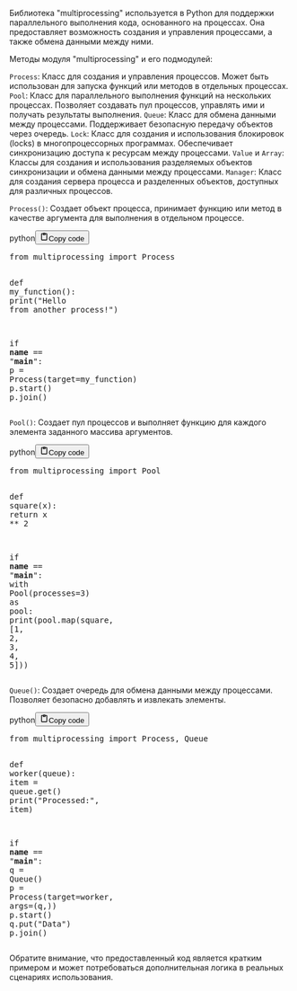 <p>Библиотека "multiprocessing" используется в Python для поддержки параллельного выполнения кода, основанного на процессах.
Она предоставляет возможность создания и управления процессами, а также обмена данными между ними.</p>
<p>Методы модуля "multiprocessing" и его подмодулей:</p>
<p><code>Process</code>: Класс для создания и управления процессов. Может быть использован для запуска функций или методов в отдельных процессах.
<code>Pool</code>: Класс для параллельного выполнения функций на нескольких процессах. Позволяет создавать пул процессов, управлять ими и получать результаты выполнения.
<code>Queue</code>: Класс для обмена данными между процессами. Поддерживает безопасную передачу объектов через очередь.
<code>Lock</code>: Класс для создания и использования блокировок (locks) в многопроцессорных программах. Обеспечивает синхронизацию доступа к ресурсам между процессами.
<code>Value</code> и <code>Array</code>: Классы для создания и использования разделяемых объектов синхронизации и обмена данными между процессами.
<code>Manager</code>: Класс для создания сервера процесса и разделенных объектов, доступных для различных процессов.</p>
<p><code>Process()</code>: Создает объект процесса, принимает функцию или метод в качестве аргумента для выполнения в отдельном процессе.</p>
<div class="code_element"><div class="lang_line"><text>python</text><button class="copy_code_button" onclick="CopyCode(this)"><svg style="width: 1.2em;height: 1.2em;" aria-hidden="true" xmlns="http://www.w3.org/2000/svg" fill="none" viewBox="0 0 24 24"><path stroke="currentColor" stroke-linecap="round" stroke-linejoin="round" stroke-width="2" d="M15 4h3a1 1 0 0 1 1 1v15a1 1 0 0 1-1 1H6a1 1 0 0 1-1-1V5a1 1 0 0 1 1-1h3m0 3h6m-5-4v4h4V3h-4Z"/></svg><text>Copy code</text></button></div><div class="code language-python"><div class="highlight"><pre><span></span><span class="kn">from</span> <span class="nn">multiprocessing</span> <span class="kn">import</span> <span class="n">Process</span>

<span class="k">def</span> <span class="nf">my_function</span><span class="p">():</span>
    <span class="nb">print</span><span class="p">(</span><span class="s2">&quot;Hello from another process!&quot;</span><span class="p">)</span>

<span class="k">if</span> <span class="vm">__name__</span> <span class="o">==</span> <span class="s2">&quot;__main__&quot;</span><span class="p">:</span>
    <span class="n">p</span> <span class="o">=</span> <span class="n">Process</span><span class="p">(</span><span class="n">target</span><span class="o">=</span><span class="n">my_function</span><span class="p">)</span>
    <span class="n">p</span><span class="o">.</span><span class="n">start</span><span class="p">()</span>
    <span class="n">p</span><span class="o">.</span><span class="n">join</span><span class="p">()</span>
</pre></div></div></div>

<p><code>Pool()</code>: Создает пул процессов и выполняет функцию для каждого элемента заданного массива аргументов.</p>
<div class="code_element"><div class="lang_line"><text>python</text><button class="copy_code_button" onclick="CopyCode(this)"><svg style="width: 1.2em;height: 1.2em;" aria-hidden="true" xmlns="http://www.w3.org/2000/svg" fill="none" viewBox="0 0 24 24"><path stroke="currentColor" stroke-linecap="round" stroke-linejoin="round" stroke-width="2" d="M15 4h3a1 1 0 0 1 1 1v15a1 1 0 0 1-1 1H6a1 1 0 0 1-1-1V5a1 1 0 0 1 1-1h3m0 3h6m-5-4v4h4V3h-4Z"/></svg><text>Copy code</text></button></div><div class="code language-python"><div class="highlight"><pre><span></span><span class="kn">from</span> <span class="nn">multiprocessing</span> <span class="kn">import</span> <span class="n">Pool</span>

<span class="k">def</span> <span class="nf">square</span><span class="p">(</span><span class="n">x</span><span class="p">):</span>
    <span class="k">return</span> <span class="n">x</span> <span class="o">**</span> <span class="mi">2</span>

<span class="k">if</span> <span class="vm">__name__</span> <span class="o">==</span> <span class="s2">&quot;__main__&quot;</span><span class="p">:</span>
    <span class="k">with</span> <span class="n">Pool</span><span class="p">(</span><span class="n">processes</span><span class="o">=</span><span class="mi">3</span><span class="p">)</span> <span class="k">as</span> <span class="n">pool</span><span class="p">:</span>
        <span class="nb">print</span><span class="p">(</span><span class="n">pool</span><span class="o">.</span><span class="n">map</span><span class="p">(</span><span class="n">square</span><span class="p">,</span> <span class="p">[</span><span class="mi">1</span><span class="p">,</span> <span class="mi">2</span><span class="p">,</span> <span class="mi">3</span><span class="p">,</span> <span class="mi">4</span><span class="p">,</span> <span class="mi">5</span><span class="p">]))</span>
</pre></div></div></div>

<p><code>Queue()</code>: Создает очередь для обмена данными между процессами. Позволяет безопасно добавлять и извлекать элементы.</p>
<div class="code_element"><div class="lang_line"><text>python</text><button class="copy_code_button" onclick="CopyCode(this)"><svg style="width: 1.2em;height: 1.2em;" aria-hidden="true" xmlns="http://www.w3.org/2000/svg" fill="none" viewBox="0 0 24 24"><path stroke="currentColor" stroke-linecap="round" stroke-linejoin="round" stroke-width="2" d="M15 4h3a1 1 0 0 1 1 1v15a1 1 0 0 1-1 1H6a1 1 0 0 1-1-1V5a1 1 0 0 1 1-1h3m0 3h6m-5-4v4h4V3h-4Z"/></svg><text>Copy code</text></button></div><div class="code language-python"><div class="highlight"><pre><span></span><span class="kn">from</span> <span class="nn">multiprocessing</span> <span class="kn">import</span> <span class="n">Process</span><span class="p">,</span> <span class="n">Queue</span>

<span class="k">def</span> <span class="nf">worker</span><span class="p">(</span><span class="n">queue</span><span class="p">):</span>
    <span class="n">item</span> <span class="o">=</span> <span class="n">queue</span><span class="o">.</span><span class="n">get</span><span class="p">()</span>
    <span class="nb">print</span><span class="p">(</span><span class="s2">&quot;Processed:&quot;</span><span class="p">,</span> <span class="n">item</span><span class="p">)</span>

<span class="k">if</span> <span class="vm">__name__</span> <span class="o">==</span> <span class="s2">&quot;__main__&quot;</span><span class="p">:</span>
    <span class="n">q</span> <span class="o">=</span> <span class="n">Queue</span><span class="p">()</span>
    <span class="n">p</span> <span class="o">=</span> <span class="n">Process</span><span class="p">(</span><span class="n">target</span><span class="o">=</span><span class="n">worker</span><span class="p">,</span> <span class="n">args</span><span class="o">=</span><span class="p">(</span><span class="n">q</span><span class="p">,))</span>
    <span class="n">p</span><span class="o">.</span><span class="n">start</span><span class="p">()</span>
    <span class="n">q</span><span class="o">.</span><span class="n">put</span><span class="p">(</span><span class="s2">&quot;Data&quot;</span><span class="p">)</span>
    <span class="n">p</span><span class="o">.</span><span class="n">join</span><span class="p">()</span>
</pre></div></div></div>

<p>Обратите внимание, что предоставленный код является кратким примером и может потребоваться дополнительная логика в реальных сценариях использования.</p>